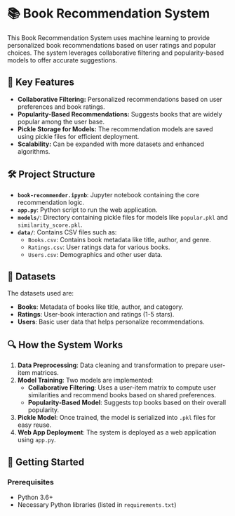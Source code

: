 # 📚 Book Recommendation System

This Book Recommendation System uses machine learning to provide personalized book recommendations based on user ratings and popular choices. The system leverages collaborative filtering and popularity-based models to offer accurate suggestions.

## 🔑 Key Features
- **Collaborative Filtering:** Personalized recommendations based on user preferences and book ratings.
- **Popularity-Based Recommendations:** Suggests books that are widely popular among the user base.
- **Pickle Storage for Models:** The recommendation models are saved using pickle files for efficient deployment.
- **Scalability:** Can be expanded with more datasets and enhanced algorithms.

## 🛠️ Project Structure
- **`book-recommender.ipynb`**: Jupyter notebook containing the core recommendation logic.
- **`app.py`**: Python script to run the web application.
- **`models/`**: Directory containing pickle files for models like `popular.pkl` and `similarity_score.pkl`.
- **`data/`**: Contains CSV files such as:
  - `Books.csv`: Contains book metadata like title, author, and genre.
  - `Ratings.csv`: User ratings data for various books.
  - `Users.csv`: Demographics and other user data.

## 📂 Datasets
The datasets used are:
- **Books**: Metadata of books like title, author, and category.
- **Ratings**: User-book interaction and ratings (1-5 stars).
- **Users**: Basic user data that helps personalize recommendations.

## 🔍 How the System Works
1. **Data Preprocessing**: Data cleaning and transformation to prepare user-item matrices.
2. **Model Training**: Two models are implemented:
   - **Collaborative Filtering**: Uses a user-item matrix to compute user similarities and recommend books based on shared preferences.
   - **Popularity-Based Model**: Suggests top books based on their overall popularity.
3. **Pickle Model**: Once trained, the model is serialized into `.pkl` files for easy reuse.
4. **Web App Deployment**: The system is deployed as a web application using `app.py`.

## 🚀 Getting Started

### Prerequisites
- Python 3.6+
- Necessary Python libraries (listed in `requirements.txt`)

